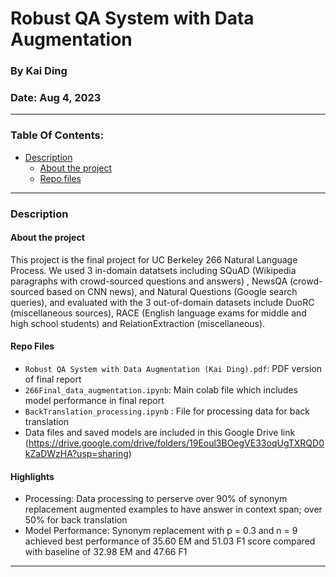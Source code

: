 # Robust QA System with Data Augmentation
### By Kai Ding
### Date: Aug 4, 2023
----

### Table Of Contents:
- [Description](#description)<br>
    - [About the project](#about-the-project)<br>
    - [Repo files](#repo-files)<br>
----

### Description

#### About the project
This project is the final project for UC Berkeley 266 Natural Language Process. We used 3 in-domain datatsets including SQuAD (Wikipedia paragraphs with crowd-sourced questions and answers) , NewsQA (crowd-sourced based on CNN news), and Natural Questions (Google search queries), and evaluated with the 3 out-of-domain datasets include DuoRC (miscellaneous sources), RACE  (English language exams for middle and high school students) and RelationExtraction (miscellaneous). 

#### Repo Files
- `Robust QA System with Data Augmentation (Kai Ding).pdf`: PDF version of final report
- `266Final_data_augmentation.ipynb`: Main colab file which includes model performance in final report 
- `BackTranslation_processing.ipynb` : File for processing data for back translation
- Data files and saved models are included in this Google Drive link (https://drive.google.com/drive/folders/19Eoul3BOegVE33oqUgTXRQD0kZaDWzHA?usp=sharing)

#### Highlights
- Processing: Data processing to perserve over 90% of synonym replacement augmented examples to have answer in context span; over 50% for back translation
- Model Performance: Synonym replacement with p = 0.3 and n = 9 achieved best performance of 35.60 EM and 51.03 F1 score compared with baseline of 32.98 EM and 47.66 F1

----
